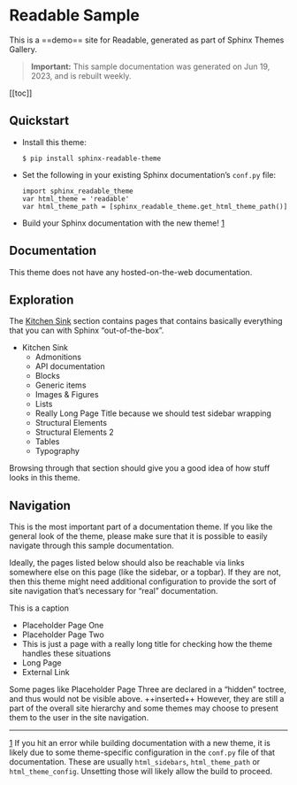 # Readable Sample

This is a ==demo== site for Readable, generated as part of Sphinx Themes Gallery.

> **Important:** This sample documentation was generated on Jun 19, 2023, and is rebuilt weekly.

[[toc]]

## Quickstart

- Install this theme:
  
  ```
  $ pip install sphinx-readable-theme
  ```

- Set the following in your existing Sphinx documentation’s `conf.py` file:
  
  ```blade
  import sphinx_readable_theme
  var html_theme = 'readable'
  var html_theme_path = [sphinx_readable_theme.get_html_theme_path()]
  ```

- Build your Sphinx documentation with the new theme! [1](#quickstart)

## Documentation

This theme does not have any hosted-on-the-web documentation.

## Exploration

The [Kitchen Sink](/kitchen-sink) section contains pages that contains basically everything that you can with Sphinx “out-of-the-box”.

- Kitchen Sink
  - Admonitions
  - API documentation
  - Blocks
  - Generic items
  - Images & Figures
  - Lists
  - Really Long Page Title because we should test sidebar wrapping
  - Structural Elements
  - Structural Elements 2
  - Tables
  - Typography

Browsing through that section should give you a good idea of how stuff looks in this theme.

## Navigation

This is the most important part of a documentation theme. If you like the general look of the theme, please make sure that it is possible to easily navigate through this sample documentation.

Ideally, the pages listed below should also be reachable via links somewhere else on this page (like the sidebar, or a topbar). If they are not, then this theme might need additional configuration to provide the sort of site navigation that’s necessary for “real” documentation.

This is a caption

- Placeholder Page One
- Placeholder Page Two
- This is just a page with a really long title for checking how the theme handles these situations
- Long Page
- External Link

Some pages like Placeholder Page Three are declared in a “hidden” toctree, and thus would not be visible above. ++inserted++ However, they are still a part of the overall site hierarchy and some themes may choose to present them to the user in the site navigation.

---

[1](#exploration) If you hit an error while building documentation with a new theme, it is likely due to some theme-specific configuration in the `conf.py` file of that documentation. These are usually `html_sidebars`, `html_theme_path` or `html_theme_config`. Unsetting those will likely allow the build to proceed.

